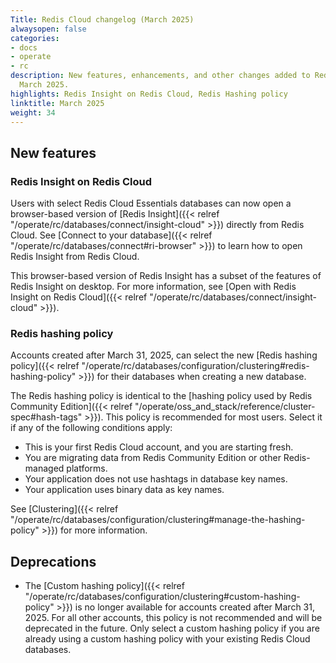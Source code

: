 ```yaml
---
Title: Redis Cloud changelog (March 2025)
alwaysopen: false
categories:
- docs
- operate
- rc
description: New features, enhancements, and other changes added to Redis Cloud during
  March 2025.
highlights: Redis Insight on Redis Cloud, Redis Hashing policy
linktitle: March 2025
weight: 34
---
```


## New features

### Redis Insight on Redis Cloud

Users with select Redis Cloud Essentials databases can now open a browser-based version of [Redis Insight]({{< relref "/operate/rc/databases/connect/insight-cloud" >}}) directly from Redis Cloud. See [Connect to your database]({{< relref "/operate/rc/databases/connect#ri-browser" >}}) to learn how to open Redis Insight from Redis Cloud.

This browser-based version of Redis Insight has a subset of the features of Redis Insight on desktop. For more information, see [Open with Redis Insight on Redis Cloud]({{< relref "/operate/rc/databases/connect/insight-cloud" >}}).

### Redis hashing policy

Accounts created after March 31, 2025, can select the new [Redis hashing policy]({{< relref "/operate/rc/databases/configuration/clustering#redis-hashing-policy" >}}) for their databases when creating a new database. 

The Redis hashing policy is identical to the [hashing policy used by Redis Community Edition]({{< relref "/operate/oss_and_stack/reference/cluster-spec#hash-tags" >}}). This policy is recommended for most users. Select it if any of the following conditions apply:
- This is your first Redis Cloud account, and you are starting fresh.
- You are migrating data from Redis Community Edition or other Redis-managed platforms.
- Your application does not use hashtags in database key names.
- Your application uses binary data as key names.

See [Clustering]({{< relref "/operate/rc/databases/configuration/clustering#manage-the-hashing-policy" >}}) for more information.

## Deprecations

- The [Custom hashing policy]({{< relref "/operate/rc/databases/configuration/clustering#custom-hashing-policy" >}}) is no longer available for accounts created after March 31, 2025. For all other accounts, this policy is not recommended and will be deprecated in the future. Only select a custom hashing policy if you are already using a custom hashing policy with your existing Redis Cloud databases.